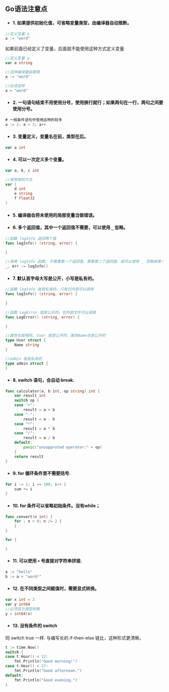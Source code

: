 ## Go语法注意点

- #### 1. 如果提供初始化值，可省略变量类型，由编译器自动推断。

```go
//定义变量 a
a := "word"
```

如果前面已经定义了变量，后面就不能使用这种方式定义变量

```go
//定义变量 a
var a string

//这样编译器会报错
a := "word"  

//应该这样
a = "word" 
```

- #### 2. 一句语句结束不用使用分号，使用换行就行；如果两句在一行，两句之间要使用分号。

```go
# 一般条件语句中使用这种的较多
a := 2; a < 3; a++ 
```

- #### 3. 变量定义，变量名在前，类型在后。

```go
var a int
```

- #### 4. 可以一次定义多个变量。

```go
var a, b, c int

//很常用的方式
var (
    d int
    e string
    f float32
)
```

- #### 5. 编译器会将未使用的局部变量当做错误。

- #### 6. 多个返回值，其中一个返回值不需要，可以使用 `_` 忽略。

```go
//函数 logInfo 返回两个值
func logInfo() (string, error) {
    
}

//调用 logInfo 函数, 不需要第一个返回值，需要第二个返回值，就可以使用 _ 忽略掉第一个返回值
_, err := logInfo()
```

- #### 7. 默认首字母大写是公开，小写是私有的。

```go
//函数 logInfo 就是私有的，只有包内部可以调用
func logInfo() (string, error) {
    
}

//函数 LogError 就是公开的，包外部文件可以调用
func LogError() (string, error) {
    
}

//属性也是相同, User 就是公开的，属性Name也是公开的
type User struct {
    Name string
}

//admin 就是私有的
type admin struct {
}
```

- #### 8. switch 语句，会自动 break.

```go
func calculator(a, b int, op string) int {
	var result int
	switch op {
	case "+":
		result = a + b
	case "-":
		result = a - b
	case "*":
		result = a * b
	case "/":
		result = a / b
	default:
		panic("unsupproted operator:" + op)
	}
	return result
}
```
- #### 9. for 循环条件里不需要括号.

```go
for i := 1; i <= 100; i++ {
	sum += i
}
```

- #### 10. for 条件可以省略初始条件。没有while；

```go
func convert(n int) {
    for ; n > 0; n /= 2 {
	}
}

for {

}
```

- #### 11. 可以使用 `+` 号直接对字符串拼接.

```go
a := "hello"
b := a + "word!"
```

- #### 12. 在不同类型之间赋值时，需要显式转换。 

```go
var x int = 3
var y int64
//必须显示类型转换
y = int64(x)
```

- #### 13. 没有条件的 switch

同 switch true 一样.
与编写长的 if-then-else 链比，这种形式更清晰。

```go
t := time.Now()
switch {
case t.Hour() < 12:
    fmt.Println("Good morning!")
case t.Hour() < 17:
    fmt.Println("Good afternoon.")
default:
    fmt.Println("Good evening.")
}
```
